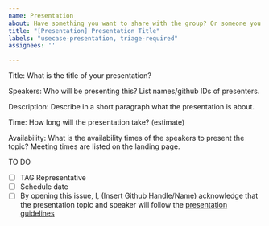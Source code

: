 ```yaml
---
name: Presentation
about: Have something you want to share with the group? Or someone you would like to invite to speak? Propose a presentation for the TAG-Security weekly meetings.
title: "[Presentation] Presentation Title"
labels: "usecase-presentation, triage-required"
assignees: ''

---
```

Title: What is the title of your presentation?

Speakers: Who will be presenting this? List names/github IDs of presenters.

Description: Describe in a short paragraph what the presentation is about.

Time: How long will the presentation take? (estimate)

Availability: What is the availability times of the speakers to present the topic? Meeting times are listed on the landing page.

TO DO
- [ ] TAG Representative
- [ ] Schedule date
- [ ] By opening this issue, I, (Insert Github Handle/Name) acknowledge that the presentation topic and speaker will follow the [presentation guidelines](https://github.com/cncf/tag-security/blob/main/governance/presentations.md)
